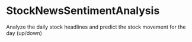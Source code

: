 # StockNewsSentimentAnalysis
Analyze the daily stock headlines and predict the stock movement for the day (up/down)

